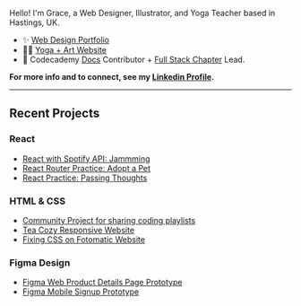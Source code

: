 Hello! I'm Grace, a Web Designer, Illustrator, and Yoga Teacher based in Hastings, UK.  

- ✨ [Web Design Portfolio](https://gracekishino.github.io/)
- 🧘‍♀️ [Yoga + Art Website](https://twigtea.com)
- 💞 Codecademy [Docs](https://github.com/Codecademy/docs) Contributor + [Full Stack Chapter](https://community.codecademy.com/full-stack/) Lead.

**For more info and to connect, see my [Linkedin Profile](https://www.linkedin.com/in/gracekishino/).**

<hr>

## Recent Projects

### React

- [React with Spotify API: Jammming](https://jammmmmming.netlify.app)
- [React Router Practice: Adopt a Pet](https://adopt-a-pet-react-router-project.netlify.app)
- [React Practice: Passing Thoughts](https://passing-thoughts-project.netlify.app)

### HTML & CSS

- [Community Project for sharing coding playlists](https://coding-playlists.netlify.app)
- [Tea Cozy Responsive Website](https://gracekishino.github.io/tea-cozy)
- [Fixing CSS on Fotomatic Website](https://gracekishino.github.io/fotomatic)

### Figma Design

- [Figma Web Product Details Page Prototype](https://www.figma.com/community/file/1331953306616207339/product-details-page)
- [Figma Mobile Signup Prototype](https://www.figma.com/community/file/1331925784498617298/friendly-sign-up-flow)



<!--
**gracekishino/gracekishino** is a ✨ _special_ ✨ repository because its `README.md` (this file) appears on your GitHub profile.

Here are some ideas to get you started:

- 👯 I’m looking to collaborate on ...
- 🤔 I’m looking for help with ...
- 💬 Ask me about ...
- 📫 How to reach me: ...
- 😄 Pronouns: ...
- ⚡ Fun fact: ...
-->

